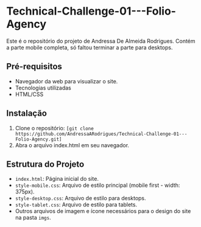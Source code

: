 # Technical-Challenge-01---Folio-Agency

Este é o repositório do projeto de Andressa De Almeida Rodrigues. Contém a parte mobile completa, só faltou terminar a parte para desktops.

## Pré-requisitos

- Navegador da web para visualizar o site.
- Tecnologias utilizadas
- HTML/CSS

## Instalação

1. Clone o repositório: `[git clone https://github.com/AndressaARodrigues/Technical-Challenge-01---Folio-Agency.git]`
2. Abra o arquivo index.html em seu navegador.

## Estrutura do Projeto

- `index.html`: Página inicial do site.
- `style-mobile.css`: Arquivo de estilo principal (mobile first - width: 375px).
- `style-desktop.css`: Arquivo de estilo para desktops.
- `style-tablet.css`: Arquivo de estilo para tablets.
- Outros arquivos de imagem e ícone necessários para o design do site na pasta `imgs`.

